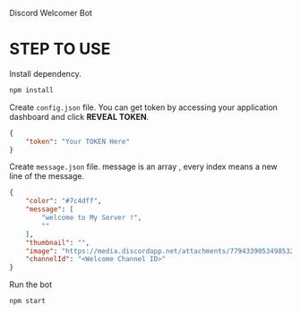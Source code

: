 Discord Welcomer Bot

# STEP TO USE

Install dependency.
```bash
npm install
```


Create ```config.json``` file.
You can get token by accessing your application dashboard and click **REVEAL TOKEN**.

```json
{
    "token": "Your TOKEN Here"
}
```

Create ```message.json``` file.
message is an array , every index means a new line of the message.

```json
{
    "color": "#7c4dff",
    "message": [
        "welcome to My Server !",
        ""
    ],
    "thumbnail": "",
    "image": "https://media.discordapp.net/attachments/779433905349853204/779434982711623710/image1.gif",
    "channelId": "<Welcome Channel ID>"
}
```

Run the bot

```bash
npm start
```